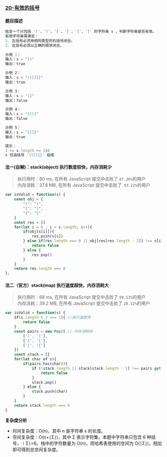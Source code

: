 ### [20-有效的括号](https://leetcode-cn.com/problems/valid-parentheses/)
#### 题目描述
```js
给定一个只包括 '('，')'，'{'，'}'，'['，']' 的字符串 s ，判断字符串是否有效。
有效字符串需满足：
1. 左括号必须用相同类型的右括号闭合。
2. 左括号必须以正确的顺序闭合。
 
示例 1：
输入：s = "()"
输出：true

示例 2：
输入：s = "()[]{}"
输出：true

示例 3：
输入：s = "(]"
输出：false

示例 4：
输入：s = "([)]"
输出：false

示例 5：
输入：s = "{[]}"
输出：true

提示：
1 <= s.length <= 104
s 仅由括号 '()[]{}' 组成
```
#### 法一(自解)：stack(object) 执行数度较快，内存消耗少
> 执行用时：80 ms, 在所有 JavaScript 提交中击败了 `87.36%`的用户 <br>
内存消耗：37.8 MB, 在所有 JavaScript 提交中击败了` 93.22%`的用户
```js
var isValid = function(s) {
    const obj = {
        "(": ")",
        "[": "]",
        "{": "}"
    }
    const res = []
    for(let i = 0 ; i < s.length; i++){
        if(obj[s[i]]){
            res.push(s[i])
        } else if(res.length === 0 || obj[res[res.length - 1]] !== s[i]){
            return false
        } else {
            res.pop()
        }
    }
    return res.length === 0
};
```
#### 法二（官方）stack(map) 执行速度超快，内存消耗大
> 执行用时：68 ms, 在所有 JavaScript 提交中击败了 `99.53%`的用户<br>
内存消耗：39.2 MB, 在所有 JavaScript 提交中击败了 `28.12%`的用户

```js
var isValid = function(s) {
    if(s.length % 2 === 1){ //执行速度快
        return false
    }
    const pairs = new Map([ // 内存消耗快
        [')', '('],
        [']', '['],
        ['}', '{']
    ])
    const stack = []
    for(let char of s){
        if(pairs.has(char)){
            if (!stack.length || stack[stack.length - 1] !== pairs.get(char)){
                return false
            }
            stack.pop()
        } else {
            stack.push(char)
        }
    }
    return stack.length === 0 
}
```
**复杂度分析**
- 时间复杂度：O(n)，其中 n 是字符串 s 的长度。
- 空间复杂度：O(n+∣Σ∣)，其中 Σ 表示字符集，本题中字符串只包含 6 种括号，∣Σ∣=6。栈中的字符数量为 O(n)，而哈希表使用的空间为 O(∣Σ∣)，相加即可得到总空间复杂度。